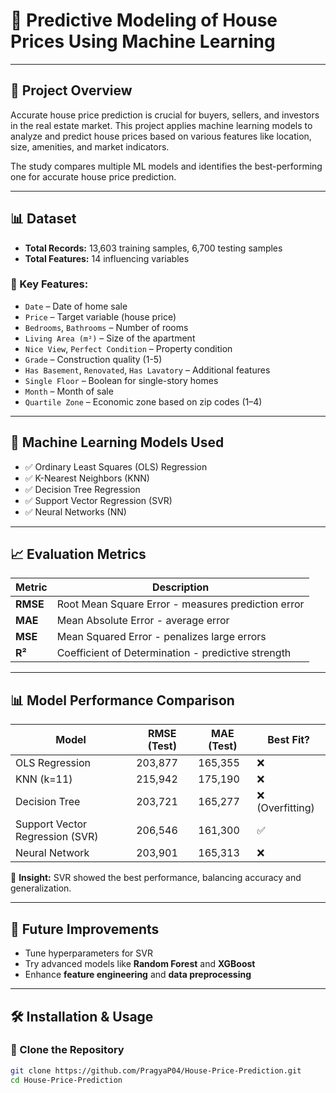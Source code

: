 # 🏡 Predictive Modeling of House Prices Using Machine Learning

---

## 📌 Project Overview

Accurate house price prediction is crucial for buyers, sellers, and investors in the real estate market. This project applies machine learning models to analyze and predict house prices based on various features like location, size, amenities, and market indicators.

The study compares multiple ML models and identifies the best-performing one for accurate house price prediction.

---

## 📊 Dataset

- **Total Records:** 13,603 training samples, 6,700 testing samples
- **Total Features:** 14 influencing variables

### 🔑 Key Features:

- `Date` – Date of home sale  
- `Price` – Target variable (house price)  
- `Bedrooms`, `Bathrooms` – Number of rooms  
- `Living Area (m²)` – Size of the apartment  
- `Nice View`, `Perfect Condition` – Property condition  
- `Grade` – Construction quality (1-5)  
- `Has Basement`, `Renovated`, `Has Lavatory` – Additional features  
- `Single Floor` – Boolean for single-story homes  
- `Month` – Month of sale  
- `Quartile Zone` – Economic zone based on zip codes (1–4)

---

## 🤖 Machine Learning Models Used

- ✅ Ordinary Least Squares (OLS) Regression  
- ✅ K-Nearest Neighbors (KNN)  
- ✅ Decision Tree Regression  
- ✅ Support Vector Regression (SVR)  
- ✅ Neural Networks (NN)

---

## 📈 Evaluation Metrics

| Metric | Description |
|--------|-------------|
| **RMSE** | Root Mean Square Error - measures prediction error |
| **MAE**  | Mean Absolute Error - average error |
| **MSE**  | Mean Squared Error - penalizes large errors |
| **R²**   | Coefficient of Determination - predictive strength |

---

## 📊 Model Performance Comparison

| Model                   | RMSE (Test) | MAE (Test) | Best Fit? |
|------------------------|-------------|------------|-----------|
| OLS Regression         | 203,877     | 165,355    | ❌        |
| KNN (k=11)             | 215,942     | 175,190    | ❌        |
| Decision Tree          | 203,721     | 165,277    | ❌ (Overfitting) |
| Support Vector Regression (SVR) | 206,546     | 161,300    | ✅        |
| Neural Network         | 203,901     | 165,313    | ❌        |

📌 **Insight:** SVR showed the best performance, balancing accuracy and generalization.

---

## 🚀 Future Improvements

- Tune hyperparameters for SVR  
- Try advanced models like **Random Forest** and **XGBoost**  
- Enhance **feature engineering** and **data preprocessing**  

---

## 🛠 Installation & Usage

### 🔹 Clone the Repository

```bash
git clone https://github.com/PragyaP04/House-Price-Prediction.git
cd House-Price-Prediction